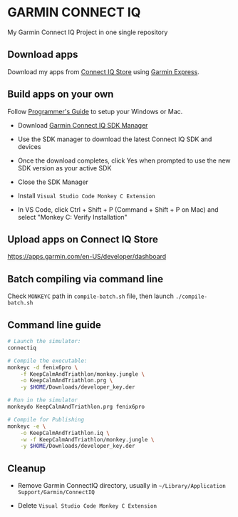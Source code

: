 # GARMIN CONNECT IQ

My Garmin Connect IQ Project in one single repository


## Download apps

Download my apps from [Connect IQ Store](https://apps.garmin.com/en-US/developer/8bd344a5-7e1a-4209-a851-c099d2dff514/apps)
using [Garmin Express](https://www.garmin.com/en-US/software/express).


## Build apps on your own

Follow [Programmer's Guide](https://developer.garmin.com/connect-iq/overview/)
to setup your Windows or Mac.

- Download [Garmin Connect IQ SDK Manager](https://developer.garmin.com/connect-iq/sdk/)

- Use the SDK manager to download the latest Connect IQ SDK and devices

- Once the download completes, click Yes when prompted to use the new SDK version as your active SDK

- Close the SDK Manager

- Install `Visual Studio Code Monkey C Extension`

- In VS Code, click Ctrl + Shift + P (Command + Shift + P on Mac) and select "Monkey C: Verify Installation"


## Upload apps on Connect IQ Store

https://apps.garmin.com/en-US/developer/dashboard


## Batch compiling via command line

Check `MONKEYC` path in `compile-batch.sh` file, then launch
`./compile-batch.sh`


## Command line guide

```sh
# Launch the simulator:
connectiq

# Compile the executable:
monkeyc -d fenix6pro \
    -f KeepCalmAndTriathlon/monkey.jungle \
    -o KeepCalmAndTriathlon.prg \
    -y $HOME/Downloads/developer_key.der

# Run in the simulator
monkeydo KeepCalmAndTriathlon.prg fenix6pro

# Compile for Publishing
monkeyc -e \
    -o KeepCalmAndTriathlon.iq \
    -w -f KeepCalmAndTriathlon/monkey.jungle \
    -y $HOME/Downloads/developer_key.der
```

## Cleanup

- Remove Garmin ConnectIQ directory, usually in `~/Library/Application Support/Garmin/ConnectIQ`

- Delete `Visual Studio Code Monkey C Extension`
